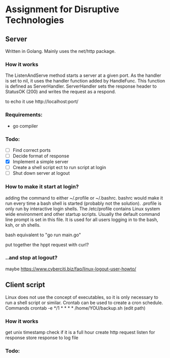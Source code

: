 # Assignment for Disruptive Technologies
## Server
Written in Golang. Mainly uses the net/http package. 

### How it works
The ListenAndServe method starts a server at a given port. As the handler is set to nil, it uses the handler function added by HandleFunc. This function is defined as ServerHandler. ServerHandler sets the response header to StatusOK (200) and writes the request as a respond.

to echo it use http://localhost:port/

### Requirements:
 - go compiler

### Todo:
 - [ ] Find correct ports
 - [ ] Decide format of response
 - [x] Implement a simple server
 - [ ] Create a shell script ect to run script at login  
 - [ ] Shut down server at logout

### How to make it start at login?
adding the command to either ~/.profile or ~/.bashrc. bashrc would make it run every time a bash shell is started (probably not the solution). .profile is only run by interactive login shells. The /etc/profile contains Linux system wide environment and other startup scripts. Usually the default command line prompt is set in this file. It is used for all users logging in to the bash, ksh, or sh shells.

bash equivalent to "go run main.go"

put together the hppt request with curl?

### ..and stop at logout?
maybe https://www.cyberciti.biz/faq/linux-logout-user-howto/
## Client script
Linux does not use the concept of executables, so it is only necessary to run a shell script or similar. Crontab can be used to create a cron schedule. Commands
crontab -e 
*/1 * * * * /home/YOU/backup.sh (edit path)

### How it works
get unix timestamp
check if it is a full hour
create http request
listen for response
store response to log file

### Todo:

